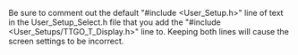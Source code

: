 Be sure to comment out the default "#include <User_Setup.h>" line of text in the User_Setup_Select.h
file that you add the "#include <User_Setups/TTGO_T_Display.h>" line to. Keeping both lines will 
cause the screen settings to be incorrect. 
